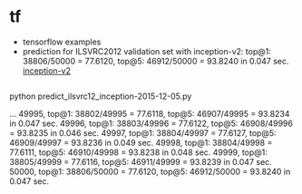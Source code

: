 # tf
- tensorflow examples
- prediction for ILSVRC2012 validation set with inception-v2: top@1: 38806/50000 = 77.6120, top@5: 46912/50000 = 93.8240 in 0.047 sec. [inception-v2](https://www.tensorflow.org/versions/master/tutorials/image_recognition/index.html)
  ```Shell
python predict_ilsvrc12_inception-2015-12-05.py 

...
49995, top@1: 38802/49995 = 77.6118, top@5: 46907/49995 = 93.8234 in 0.047 sec.
49996, top@1: 38803/49996 = 77.6122, top@5: 46908/49996 = 93.8235 in 0.046 sec.
49997, top@1: 38804/49997 = 77.6127, top@5: 46909/49997 = 93.8236 in 0.049 sec.
49998, top@1: 38804/49998 = 77.6111, top@5: 46910/49998 = 93.8238 in 0.048 sec.
49999, top@1: 38805/49999 = 77.6116, top@5: 46911/49999 = 93.8239 in 0.047 sec.
50000, top@1: 38806/50000 = 77.6120, top@5: 46912/50000 = 93.8240 in 0.047 sec.
```
